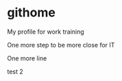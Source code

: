 # githome

My profile for work training

One more step to be more close for IT

One more line

test 2
